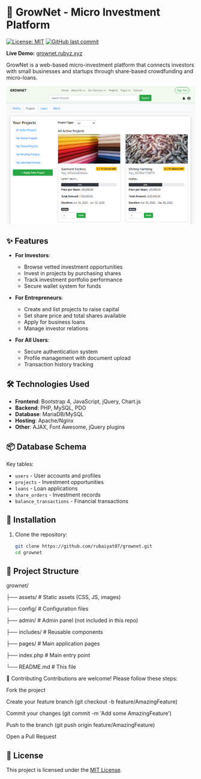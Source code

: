 # 🌿 GrowNet - Micro Investment Platform

[![License: MIT](https://img.shields.io/badge/License-MIT-green.svg)](https://opensource.org/licenses/MIT)
[![GitHub last commit](https://img.shields.io/github/last-commit/rubaiyat07/grownet)](https://github.com/rubaiyat07/grownet/commits/main)

**Live Demo:** [grownet.rubyz.xyz](https://grownet.rubyz.xyz)

GrowNet is a web-based micro-investment platform that connects investors with small businesses and startups through share-based crowdfunding and micro-loans.

![GrowNet Dashboard Screenshot](assets/img/screenshot.png)

## ✨ Features

- **For Investors**:
  - Browse vetted investment opportunities
  - Invest in projects by purchasing shares
  - Track investment portfolio performance
  - Secure wallet system for funds

- **For Entrepreneurs**:
  - Create and list projects to raise capital
  - Set share price and total shares available
  - Apply for business loans
  - Manage investor relations

- **For All Users**:
  - Secure authentication system
  - Profile management with document upload
  - Transaction history tracking


## 🛠️ Technologies Used

- **Frontend**: Bootstrap 4, JavaScript, jQuery, Chart.js
- **Backend**: PHP, MySQL, PDO
- **Database**: MariaDB/MySQL
- **Hosting**: Apache/Nginx
- **Other**: AJAX, Font Awesome, jQuery plugins

## 📦 Database Schema

Key tables:
- `users` - User accounts and profiles
- `projects` - Investment opportunities
- `loans` - Loan applications
- `share_orders` - Investment records
- `balance_transactions` - Financial transactions

## 🚀 Installation

1. Clone the repository:
   ```bash
   git clone https://github.com/rubaiyat07/grownet.git
   cd grownet

## 📂 Project Structure
grownet/

├── assets/            # Static assets (CSS, JS, images)

├── config/            # Configuration files

├── admin/             # Admin panel (not included in this repo)

├── includes/          # Reusable components

├── pages/             # Main application pages

├── index.php          # Main entry point

└── README.md          # This file

🤝 Contributing
Contributions are welcome! Please follow these steps:

Fork the project

Create your feature branch (git checkout -b feature/AmazingFeature)

Commit your changes (git commit -m 'Add some AmazingFeature')

Push to the branch (git push origin feature/AmazingFeature)

Open a Pull Request


## 📜 License  
This project is licensed under the [MIT License](LICENSE).  